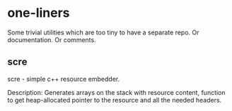 one-liners
==========

Some trivial utilities which are too tiny to have a separate repo. Or documentation. Or comments.


## scre

scre - simple c++ resource embedder.

Description:
Generates arrays on the stack with resource content, function to get heap-allocated pointer to the resource and all the needed headers.
